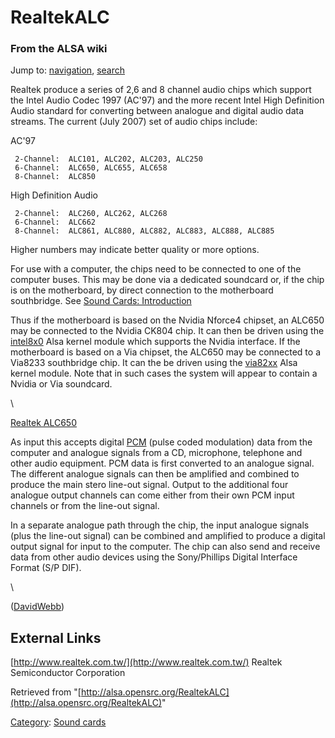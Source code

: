 RealtekALC
==========

### From the ALSA wiki

Jump to: [navigation](#mw-head), [search](#p-search)

Realtek produce a series of 2,6 and 8 channel audio chips which support
the Intel Audio Codec 1997 (AC'97) and the more recent Intel High
Definition Audio standard for converting between analogue and digital
audio data streams. The current (July 2007) set of audio chips include:

AC'97

     2-Channel:  ALC101, ALC202, ALC203, ALC250 
     6-Channel:  ALC650, ALC655, ALC658 
     8-Channel:  ALC850 

High Definition Audio

     2-Channel:  ALC260, ALC262, ALC268 
     6-Channel:  ALC662 
     8-Channel:  ALC861, ALC880, ALC882, ALC883, ALC888, ALC885

Higher numbers may indicate better quality or more options.

For use with a computer, the chips need to be connected to one of the
computer buses. This may be done via a dedicated soundcard or, if the
chip is on the motherboard, by direct connection to the motherboard
southbridge. See [Sound Cards:
Introduction](/Sound_Cards:_Introduction "Sound Cards: Introduction")

Thus if the motherboard is based on the Nvidia Nforce4 chipset, an
ALC650 may be connected to the Nvidia CK804 chip. It can then be driven
using the [intel8x0](/Intel8x0 "Intel8x0") Alsa kernel module which
supports the Nvidia interface. If the motherboard is based on a Via
chipset, the ALC650 may be connected to a Via8233 southbridge chip. It
can the be driven using the
[via82xx](?title=Via82xx&action=edit&redlink=1 "Via82xx (page does not exist)")
Alsa kernel module. Note that in such cases the system will appear to
contain a Nvidia or Via soundcard.

\

[Realtek ALC650](/Realtek_ALC650 "Realtek ALC650")

As input this accepts digital [PCM](/PCM "PCM") (pulse coded modulation)
data from the computer and analogue signals from a CD, microphone,
telephone and other audio equipment. PCM data is first converted to an
analogue signal. The different analogue signals can then be amplified
and combined to produce the main stero line-out signal. Output to the
additional four analogue output channels can come either from their own
PCM input channels or from the line-out signal.

In a separate analogue path through the chip, the input analogue signals
(plus the line-out signal) can be combined and amplified to produce a
digital output signal for input to the computer. The chip can also send
and receive data from other audio devices using the Sony/Phillips
Digital Interface Format (S/P DIF).

\

([DavidWebb](?title=User:DavidWebb&action=edit&redlink=1 "User:DavidWebb (page does not exist)"))

External Links
--------------

[http://www.realtek.com.tw/](http://www.realtek.com.tw/) Realtek
Semiconductor Corporation

Retrieved from
"[http://alsa.opensrc.org/RealtekALC](http://alsa.opensrc.org/RealtekALC)"

[Category](/Special:Categories "Special:Categories"): [Sound
cards](/Category:Sound_cards "Category:Sound cards")

